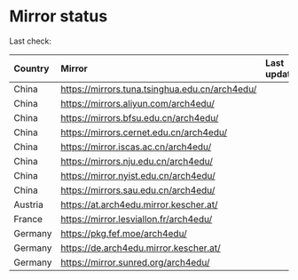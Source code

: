 <script src="./time.js"></script>
# Mirror status
Last check: <script type="text/javascript">localize(1710505876.6824238);</script>

|Country|Mirror|Last update|
|:------|:-----|:----------|
|China|https://mirrors.tuna.tsinghua.edu.cn/arch4edu/|<script type="text/javascript">localize(1710484417);</script>|
|China|https://mirrors.aliyun.com/arch4edu/|<script type="text/javascript">localize(1710440977);</script>|
|China|https://mirrors.bfsu.edu.cn/arch4edu/|<script type="text/javascript">localize(1710484417);</script>|
|China|https://mirrors.cernet.edu.cn/arch4edu/|<script type="text/javascript">localize(1710484417);</script>|
|China|https://mirror.iscas.ac.cn/arch4edu/|<script type="text/javascript">localize(1710440977);</script>|
|China|https://mirrors.nju.edu.cn/arch4edu/|<script type="text/javascript">localize(1710440977);</script>|
|China|https://mirror.nyist.edu.cn/arch4edu/|<script type="text/javascript">localize(1710484417);</script>|
|China|https://mirrors.sau.edu.cn/arch4edu/|<script type="text/javascript">localize(1710484417);</script>|
|Austria|https://at.arch4edu.mirror.kescher.at/|<script type="text/javascript">localize(1710484417);</script>|
|France|https://mirror.lesviallon.fr/arch4edu/|<script type="text/javascript">localize(1710440977);</script>|
|Germany|https://pkg.fef.moe/arch4edu/|<script type="text/javascript">localize(1710484417);</script>|
|Germany|https://de.arch4edu.mirror.kescher.at/|<script type="text/javascript">localize(1710484417);</script>|
|Germany|https://mirror.sunred.org/arch4edu/|<script type="text/javascript">localize(1710484417);</script>|

<script src="./tablefilter/tablefilter.js"></script>
<script src="./table.js"></script>